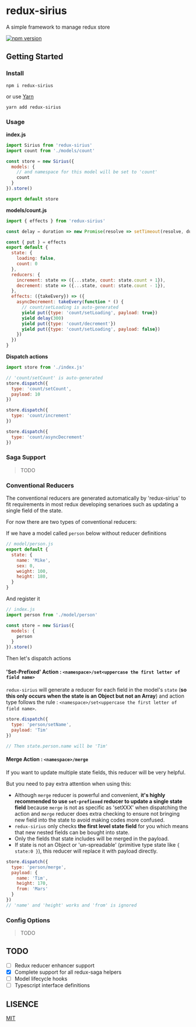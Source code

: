# redux-sirius

A simple framework to manage redux store

[![npm version](https://badge.fury.io/js/redux-sirius.svg)](https://badge.fury.io/js/redux-sirius)

## Getting Started

### Install
```shell
npm i redux-sirius
```

or use [Yarn](https://yarnpkg.com/)

```shell
yarn add redux-sirius
```

### Usage

**index.js**

```js
import Sirius from 'redux-sirius'
import count from './models/count'

const store = new Sirius({
  models: {
    // and namespace for this model will be set to 'count'
    count
  }
}).store()

export default store
```

**models/count.js**

```js
import { effects } from 'redux-sirius'

const delay = duration => new Promise(resolve => setTimeout(resolve, duration))

const { put } = effects
export default {
  state: {
    loading: false,
    count: 0
  },
  reducers: {
    increment: state => ({...state, count: state.count + 1}),
    decrement: state => ({...state, count: state.count - 1}),
  },
  effects: ({takeEvery}) => ({
    asyncDecrement: takeEvery(function * () {
      // count/setLoading is auto-generated
      yield put({type: 'count/setLoading', payload: true})
      yield delay(300)
      yield put({type: 'count/decrement'})
      yield put({type: 'count/setLoading', payload: false})
    })
  })
}
```
**Dispatch actions**

```js
import store from './index.js'

// 'count/setCount' is auto-generated
store.dispatch({
  type: 'count/setCount',
  payload: 10
})

store.dispatch({
  type: 'count/increment'
})

store.dispatch({
  type: 'count/asyncDecrement'
})

```
### Saga Support

> TODO

### Conventional Reducers

The conventional reducers are generated automatically by 'redux-sirius' to fit requirements in most redux developing senarioes such as updating a single field of the state.

For now there are two types of conventional reducers:

If we have a model called `person` below without reducer definitions

```js
// model/person.js
export default {
  state: {
    name: 'Mike',
    sex: 0,
    weight: 100,
    height: 180,
  }
}
```

And register it

```js
// index.js
import person from './model/person'

const store = new Sirius({
  models: {
    person
  }
}).store()
```

Then let's dispatch actions

#### 'Set-Prefixed' Action : `<namespace>/set<uppercase the first letter of field name>`

`redux-sirius` will generate a reducer for each field in the model's `state` (**so this only occurs when the state is an Object but not an Array**) and action type follows the rule : `<namespace>/set<uppercase the first letter of field name>`.

```js
store.dispatch({
  type: 'person/setName',
  payload: 'Tim'
})

// Then state.person.name will be 'Tim'
```

#### Merge Action : `<namespace>/merge`

If you want to update multiple state fields, this reducer will be very helpful.

But you need to pay extra attention when using this:
- Although `merge` reducer is powerful and convenient, **it's highly recommended to use `set-prefiexed` reducer to update a single state field** because `merge` is not as specific as 'setXXX' when dispatching the action and `merge` reducer does extra checking to ensure not bringing new field into the state to avoid making codes more confused.
- `redux-sirius` only checks **the first level state field** for you which means that new nested fields can be bought into state.
- Only the fields that state includes will be merged in the payload.
- If state is not an Object or 'un-spreadable' (primitive type state like `{ state:0 }`), this reducer will replace it with payload directly.

```js
store.dispatch({
  type: 'person/merge',
  payload: {
    name: 'Tim',
    height: 170,
    from: 'Mars'
  }
})
// 'name' and 'height' works and 'from' is ignored
```

### Config Options

> TODO

## TODO

- [ ] Redux reducer enhancer support
- [x] Complete support for all redux-saga helpers
- [ ] Model lifecycle hooks
- [ ] Typescript interface definitions

## LISENCE
[MIT](https://tldrlegal.com/license/mit-license)
